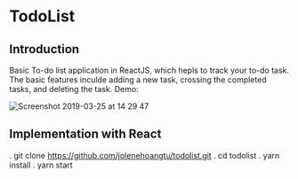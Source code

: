 # TodoList
## Introduction
Basic To-do list application in ReactJS, which hepls to track your to-do task. The basic features inculde adding a new task, crossing the completed tasks, and deleting the task. 
Demo: 

![Screenshot 2019-03-25 at 14 29 47](https://user-images.githubusercontent.com/39855605/54920398-d21f1e00-4f0b-11e9-8e3f-eff2849dd31c.png)

## Implementation with React
. git clone https://github.com/jolenehoangtu/todolist.git
. cd todolist
. yarn install
. yarn start
